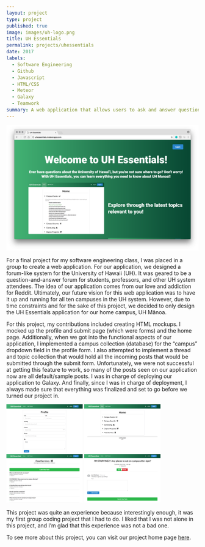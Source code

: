 ```yaml
---
layout: project
type: project
published: true
image: images/uh-logo.png
title: UH Essentials
permalink: projects/uhessentials
date: 2017
labels:
  - Software Engineering
  - Github
  - Javascript
  - HTML/CSS
  - Meteor
  - Galaxy
  - Teamwork
summary: A web application that allows users to ask and answer questions about the University of Hawaii.
---
```


<center><img src="../images/uhessentials.png" width="650px"></center>

For a final project for my software engineering class, I was placed in a group to create a web application. For our application, we designed a forum-like system for the University of Hawaii (UH). It was geared to be a question-and-answer forum for students, professors, and other UH system attendees. The idea of our application comes from our love and addiction for Reddit. Ultimately, our future vision for this web application was to have it up and running for all ten campuses in the UH system. However, due to time constraints and for the sake of this project, we decided to only design the UH Essentials application for our home campus, UH Mānoa.

For this project, my contributions included creating HTML mockups. I mocked up the profile and submit page (which were forms) and the home page. Additionally, when we got into the functional aspects of our application, I implemented a campus collection (database) for the “campus” dropdown field in the profile form. I also attempted to implement a thread and topic collection that would hold all the incoming posts that would be submitted through the submit form. Unfortunately, we were not successful at getting this feature to work, so many of the posts seen on our application now are all default/sample posts. I was in charge of deploying our application to Galaxy. And finally, since I was in charge of deployment, I always made sure that everything was finalized and set to go before we turned our project in.

<img src="../images/uhessentials-profile.png" width="200px">
<img src="../images/uhessentials-home.png" width="200px">
<img src="../images/uhessentials-thread.png" width="200px">
<img src="../images/uhessentials-topic.png" width="200px">


This project was quite an experience because interestingly enough, it was my first group coding project that I had to do. I liked that I was not alone in this project, and I’m glad that this experience was not a bad one.

To see more about this project, you can visit our project home page [here](https://uhessentials.github.io/).
